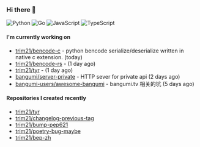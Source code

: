 ### Hi there 👋

![Python](https://img.shields.io/badge/python-3670A0?style=for-the-badge&logo=python&logoColor=ffdd54)
![Go](https://img.shields.io/badge/go-%2300ADD8.svg?style=for-the-badge&logo=go&logoColor=white)
![JavaScript](https://img.shields.io/badge/javascript-%23323330.svg?style=for-the-badge&logo=javascript&logoColor=%23F7DF1E)
![TypeScript](https://img.shields.io/badge/typescript-%23007ACC.svg?style=for-the-badge&logo=typescript&logoColor=white)

#### I'm currently working on

- [trim21/bencode-c](https://github.com/trim21/bencode-c) - python bencode serialize/deserialize written in native c extension. (today)
- [trim21/bencode-rs](https://github.com/trim21/bencode-rs) -  (1 day ago)
- [trim21/tyr](https://github.com/trim21/tyr) -  (1 day ago)
- [bangumi/server-private](https://github.com/bangumi/server-private) - HTTP sever for private api (2 days ago)
- [bangumi-users/awesome-bangumi](https://github.com/bangumi-users/awesome-bangumi) - bangumi.tv 相关的坑 (5 days ago)

#### Repositories I created recently

- [trim21/tyr](https://github.com/trim21/tyr)
- [trim21/changelog-previous-tag](https://github.com/trim21/changelog-previous-tag)
- [trim21/bump-pep621](https://github.com/trim21/bump-pep621)
- [trim21/poetry-bug-maybe](https://github.com/trim21/poetry-bug-maybe)
- [trim21/bep-zh](https://github.com/trim21/bep-zh)
